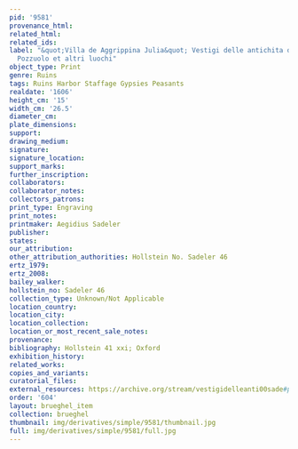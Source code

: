 ```yaml
---
pid: '9581'
provenance_html: 
related_html: 
related_ids: 
label: "&quot;Villa de Aggrippina Julia&quot; Vestigi delle antichita di Roma Tivoli
  Pozzuolo et altri luochi"
object_type: Print
genre: Ruins
tags: Ruins Harbor Staffage Gypsies Peasants
realdate: '1606'
height_cm: '15'
width_cm: '26.5'
diameter_cm: 
plate_dimensions: 
support: 
drawing_medium: 
signature: 
signature_location: 
support_marks: 
further_inscription: 
collaborators: 
collaborator_notes: 
collectors_patrons: 
print_type: Engraving
print_notes: 
printmaker: Aegidius Sadeler
publisher: 
states: 
our_attribution: 
other_attribution_authorities: Hollstein No. Sadeler 46
ertz_1979: 
ertz_2008: 
bailey_walker: 
hollstein_no: Sadeler 46
collection_type: Unknown/Not Applicable
location_country: 
location_city: 
location_collection: 
location_or_most_recent_sale_notes: 
provenance: 
bibliography: Hollstein 41 xxi; Oxford
exhibition_history: 
related_works: 
copies_and_variants: 
curatorial_files: 
external_resources: https://archive.org/stream/vestigidelleanti00sade#page/46/mode/1up
order: '604'
layout: brueghel_item
collection: brueghel
thumbnail: img/derivatives/simple/9581/thumbnail.jpg
full: img/derivatives/simple/9581/full.jpg
---
```

